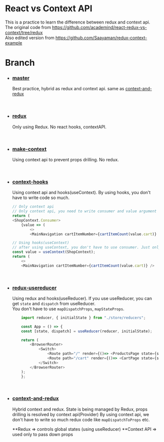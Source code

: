 # React vs Context API

This is a practice to learn the difference between redux and context api.  
The original code from https://github.com/academind/react-redux-vs-context/tree/redux  
Also edited version from https://github.com/Saayaman/redux-context-example

# Branch

- ### [master](https://github.com/eastend-street/react-redux-vs-context/tree/master)  
  Best practice, hybrid as redux and context api. same as [context-and-redux](https://github.com/eastend-street/react-redux-vs-context/tree/context-and-redux)

<br/>

- ### [redux](https://github.com/eastend-street/react-redux-vs-context/tree/redux)  
   Only using Redux. No react hooks, contextAPI.

<br/>

- ### [make-context](https://github.com/eastend-street/react-redux-vs-context/tree/make-context)  
   Using context api to prevent props drilling. No redux.

<br/>

- ### [context-hooks](https://github.com/eastend-street/react-redux-vs-context/tree/context-hooks)  
   Using context api and hooks(useContext). By using hooks, you don't have to write code so much.

    ```javaScript
    // Only context api
    // Only context api, you need to write consumer and value argument
    return (
    <ShopContext.Consumer>
        {value => (
            <>
            <MainNavigation cartItemNumber={cartItemCount(value.cart)} />
    ```

    ```javaScript
    // Using hooks(useContext)
    // after using useContext, you don't have to use consumer. Just only use useContext and import value.
    const value = useContext(ShopContext);
    return (
        <>
        <MainNavigation cartItemNumber={cartItemCount(value.cart)} />
    ```
<br/>

- ### [redux-usereducer](https://github.com/eastend-street/react-redux-vs-context/tree/redux-usereducer)  
   Using redux and hooks(useReducer). If you use useReducer, you can get `state` and `dispatch` from useReducer.  
   You don't have to use `mapDispatchProps`, `mapStateProps`.

    ```javascript
        import reducer, { initialState } from "./store/reducers";

        const App = () => {
        const [state, dispatch] = useReducer(reducer, initialState);

        return (
            <BrowserRouter>
                <Switch>
                    <Route path="/" render={()=> <ProductsPage state={state} dispatch={dispatch} />} exact />
                    <Route path="/cart" render={()=> <CartPage state={state} dispatch={dispatch} />} exact />
                </Switch>
            </BrowserRouter>
        );
        };
    ```
<br/>

- ### [context-and-redux](https://github.com/eastend-street/react-redux-vs-context/tree/context-and-redux)  
   Hybrid context and redux. State is being managed by Redux, props drilling is resolved by context api(Provider)
   By using context api, we don't have to write so much redux code like `mapDispatchToProps` etc.  
   
   **Redux => controls global states (using useReducer)
   **Context API => used only to pass down props

